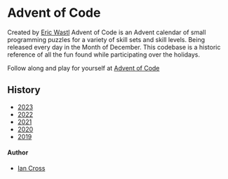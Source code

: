 # Advent of Code

Created by [Eric Wastl](http://was.tl/) Advent of Code is an Advent calendar of small programming puzzles for a variety of skill sets and skill levels. Being released every day in the Month of December. This codebase is a historic reference of all the fun found while participating over the holidays.

Follow along and play for yourself at [Advent of Code](https://adventofcode.com/)

## History

- [2023](https://github.com/Ian-Cross/Advent-of-Code/blob/master/2023/README.md)
- [2022](https://github.com/Ian-Cross/Advent-of-Code/blob/master/2022/README.md)
- [2021](https://github.com/Ian-Cross/Advent-of-Code/blob/master/2021/README.md)
- [2020](https://github.com/Ian-Cross/Advent-of-Code/blob/master/2020/README.md)
- [2019](https://github.com/Ian-Cross/Advent-of-Code/blob/master/2019/README.md)

#### Author

- [Ian Cross](https://github.com/Ian-Cross)

